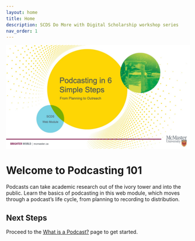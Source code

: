 ```yaml
---
layout: home
title: Home
description: SCDS Do More with Digital Scholarship workshop series
nav_order: 1
---
```


<img src="assets/img/TitleSlideFinal.jpg" alt="Workshop Title Slide" width="720">

# Welcome to Podcasting 101

Podcasts can take academic research out of the ivory tower and into the public. Learn the basics of podcasting in this web module, which moves through a podcast’s life cycle, from planning to recording to distribution.

## Next Steps
Proceed to the [What is a Podcast?](whatisapodcast) page to get started.



